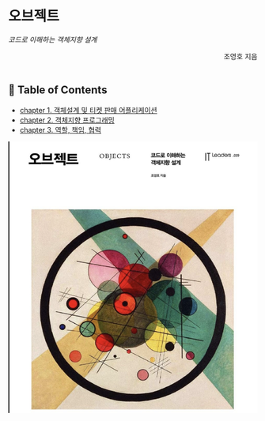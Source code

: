 

# 오브젝트
_코드로 이해하는 객체지향 설계_


<div align="right">조영호 지음 </div>
<br/>

## 📖 Table of Contents

- [chapter 1. 객체설계 및 티켓 판매 어플리케이션](contents/chapter1/객체설계%20및%20티켓%20판매%20어플리케이션.md)
- [chapter 2. 객체지향 프로그래밍](contents/chapter2/객체지향프로그래밍.md)
- [chapter 3. 역할, 책임, 협력](contents/chapter3/역할_책임_협력.md)


![스크린샷 2023-11-01 오후 10.44.23.png](%EC%8A%A4%ED%81%AC%EB%A6%B0%EC%83%B7%202023-11-01%20%EC%98%A4%ED%9B%84%2010.44.23.png)
